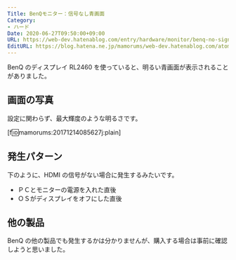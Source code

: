 ```yaml
---
Title: BenQモニター：信号なし青画面
Category:
- ハード
Date: 2020-06-27T09:50:00+09:00
URL: https://web-dev.hatenablog.com/entry/hardware/monitor/benq-no-signal-blue-screen
EditURL: https://blog.hatena.ne.jp/mamorums/web-dev.hatenablog.com/atom/entry/8599973812276580994
---
```


BenQ のディスプレイ RL2460 を使っていると、明るい青画面が表示されることがありました。


## 画面の写真
設定に関わらず、最大輝度のような明るさです。

[f:id:mamorums:20171214085627j:plain]


## 発生パターン
下のように、HDMI の信号がない場合に発生するみたいです。

- ＰＣとモニターの電源を入れた直後
- ＯＳがディスプレイをオフにした直後


## 他の製品
BenQ の他の製品でも発生するかは分かりませんが、購入する場合は事前に確認しようと思いました。
